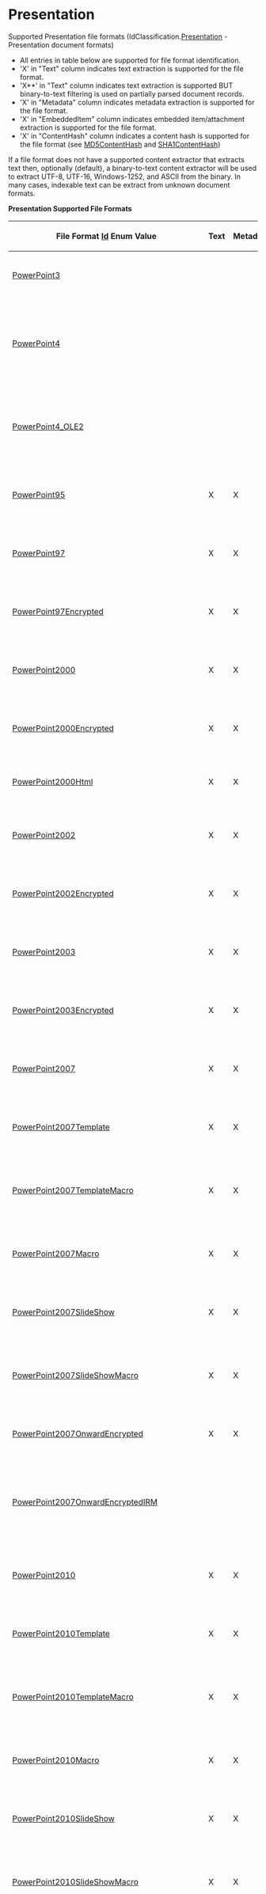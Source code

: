# Presentation

Supported Presentation file formats (IdClassification.<a href="1e3a8090-926a-275b-2e9c-c0851d3c49e2">Presentation</a> - Presentation document formats)
<ul><li>All entries in table below are supported for file format identification.</li><li>'X' in "Text" column indicates text extraction is supported for the file format.</li><li>'X**' in "Text" column indicates text extraction is supported BUT binary-to-text filtering is used on partially parsed document records.</li><li>'X' in "Metadata" column indicates metadata extraction is supported for the file format.</li><li>'X' in "EmbeddedItem" column indicates embedded item/attachment extraction is supported for the file format.</li><li>'X' in "ContentHash" column indicates a content hash is supported for the file format (see <a href="a852bcf7-e763-6d05-21d0-198c8c9e1fe3">MD5ContentHash</a> and <a href="66becb90-e903-e12d-cf4d-2a8aa6b65937">SHA1ContentHash</a>)</li></ul>






If a file format does not have a supported content extractor that extracts text then, optionally (default), a binary-to-text content extractor will be used to extract UTF-8, UTF-16, Windows-1252, and ASCII from the binary. In many cases, indexable text can be extract from unknown document formats.


<p><strong>Presentation Supported File Formats</strong></p><table><thead><tr><th><p>

File Format <a href="6f1047fb-7367-c09c-5621-ae7632c8404b">Id</a> Enum Value</p></th>
<th><p>Text</p></th>
<th><p>Metadata</p></th>
<th><p>EmbeddedItem</p></th>
<th><p>ContentHash</p></th>
<th><p>Description</p></th>
</tr></thead><tr><td><p><a href="6f1047fb-7367-c09c-5621-ae7632c8404b">PowerPoint3</a></p></td>
<td><p /></td>
<td><p /></td>
<td><p /></td>
<td><p /></td>
<td><p>Microsoft PowerPoint 3.0 for Windows 3.1 (1992)</p></td>
</tr><tr><td><p><a href="6f1047fb-7367-c09c-5621-ae7632c8404b">PowerPoint4</a></p></td>
<td><p /></td>
<td><p /></td>
<td><p /></td>
<td><p /></td>
<td><p>Microsoft PowerPoint 4.0 (Office 4.x, 1993), that is NOT OLE2 (structured-storage) format version but in legacy format (.ppt).</p></td>
</tr><tr><td><p><a href="6f1047fb-7367-c09c-5621-ae7632c8404b">PowerPoint4_OLE2</a></p></td>
<td><p /></td>
<td><p /></td>
<td><p /></td>
<td><p /></td>
<td><p>Microsoft PowerPoint 4.0 (Office 4.x, 1993), OLE2 (structured-storage) format version (.ppt).</p></td>
</tr><tr><td><p><a href="6f1047fb-7367-c09c-5621-ae7632c8404b">PowerPoint95</a></p></td>
<td><p>X</p></td>
<td><p>X</p></td>
<td><p>X</p></td>
<td><p>X</p></td>
<td><p>Microsoft PowerPoint for Office 95 (version 7.0)</p></td>
</tr><tr><td><p><a href="6f1047fb-7367-c09c-5621-ae7632c8404b">PowerPoint97</a></p></td>
<td><p>X</p></td>
<td><p>X</p></td>
<td><p>X</p></td>
<td><p>X</p></td>
<td><p>Microsoft PowerPoint for Office 97 (version 8.0)</p></td>
</tr><tr><td><p><a href="6f1047fb-7367-c09c-5621-ae7632c8404b">PowerPoint97Encrypted</a></p></td>
<td><p>X</p></td>
<td><p>X</p></td>
<td><p>X</p></td>
<td><p>X</p></td>
<td><p>Encrypted Microsoft PowerPoint for Office 97 (version 8.0)</p></td>
</tr><tr><td><p><a href="6f1047fb-7367-c09c-5621-ae7632c8404b">PowerPoint2000</a></p></td>
<td><p>X</p></td>
<td><p>X</p></td>
<td><p>X</p></td>
<td><p>X</p></td>
<td><p>Microsoft PowerPoint for Office 2000 (version 9.0)</p></td>
</tr><tr><td><p><a href="6f1047fb-7367-c09c-5621-ae7632c8404b">PowerPoint2000Encrypted</a></p></td>
<td><p>X</p></td>
<td><p>X</p></td>
<td><p>X</p></td>
<td><p>X</p></td>
<td><p>Encrypted Microsoft PowerPoint for Office 2000 (version 9.0)</p></td>
</tr><tr><td><p><a href="6f1047fb-7367-c09c-5621-ae7632c8404b">PowerPoint2000Html</a></p></td>
<td><p>X</p></td>
<td><p>X</p></td>
<td><p /></td>
<td><p /></td>
<td><p>Microsoft PowerPoint 2000 saved as HTML</p></td>
</tr><tr><td><p><a href="6f1047fb-7367-c09c-5621-ae7632c8404b">PowerPoint2002</a></p></td>
<td><p>X</p></td>
<td><p>X</p></td>
<td><p>X</p></td>
<td><p>X</p></td>
<td><p>Microsoft PowerPoint for Office 2000 (version 10.0)</p></td>
</tr><tr><td><p><a href="6f1047fb-7367-c09c-5621-ae7632c8404b">PowerPoint2002Encrypted</a></p></td>
<td><p>X</p></td>
<td><p>X</p></td>
<td><p>X</p></td>
<td><p>X</p></td>
<td><p>Encrypted Microsoft PowerPoint for Office 2000 (version 10.0)</p></td>
</tr><tr><td><p><a href="6f1047fb-7367-c09c-5621-ae7632c8404b">PowerPoint2003</a></p></td>
<td><p>X</p></td>
<td><p>X</p></td>
<td><p>X</p></td>
<td><p>X</p></td>
<td><p>Microsoft PowerPoint for Office 2003 (version 11.0)</p></td>
</tr><tr><td><p><a href="6f1047fb-7367-c09c-5621-ae7632c8404b">PowerPoint2003Encrypted</a></p></td>
<td><p>X</p></td>
<td><p>X</p></td>
<td><p>X</p></td>
<td><p>X</p></td>
<td><p>Encrypted Microsoft PowerPoint for Office 2003 (version 11.0)</p></td>
</tr><tr><td><p><a href="6f1047fb-7367-c09c-5621-ae7632c8404b">PowerPoint2007</a></p></td>
<td><p>X</p></td>
<td><p>X</p></td>
<td><p>X</p></td>
<td><p>X</p></td>
<td><p>Microsoft PowerPoint for Office 2007 (version 12.0)</p></td>
</tr><tr><td><p><a href="6f1047fb-7367-c09c-5621-ae7632c8404b">PowerPoint2007Template</a></p></td>
<td><p>X</p></td>
<td><p>X</p></td>
<td><p>X</p></td>
<td><p>X</p></td>
<td><p>Microsoft PowerPoint for Office 2007 (version 12.0) template</p></td>
</tr><tr><td><p><a href="6f1047fb-7367-c09c-5621-ae7632c8404b">PowerPoint2007TemplateMacro</a></p></td>
<td><p>X</p></td>
<td><p>X</p></td>
<td><p>X</p></td>
<td><p>X</p></td>
<td><p>Microsoft PowerPoint for Office 2007 (version 12.0) macro-enabled template</p></td>
</tr><tr><td><p><a href="6f1047fb-7367-c09c-5621-ae7632c8404b">PowerPoint2007Macro</a></p></td>
<td><p>X</p></td>
<td><p>X</p></td>
<td><p>X</p></td>
<td><p>X</p></td>
<td><p>Microsoft PowerPoint 2007 (version 12.0) macro-enabled</p></td>
</tr><tr><td><p><a href="6f1047fb-7367-c09c-5621-ae7632c8404b">PowerPoint2007SlideShow</a></p></td>
<td><p>X</p></td>
<td><p>X</p></td>
<td><p>X</p></td>
<td><p>X</p></td>
<td><p>Microsoft PowerPoint 2007 (version 12.0) slide show</p></td>
</tr><tr><td><p><a href="6f1047fb-7367-c09c-5621-ae7632c8404b">PowerPoint2007SlideShowMacro</a></p></td>
<td><p>X</p></td>
<td><p>X</p></td>
<td><p>X</p></td>
<td><p>X</p></td>
<td><p>Microsoft PowerPoint 2007 (version 12.0) macro-enabled slide show</p></td>
</tr><tr><td><p><a href="6f1047fb-7367-c09c-5621-ae7632c8404b">PowerPoint2007OnwardEncrypted</a></p></td>
<td><p>X</p></td>
<td><p>X</p></td>
<td><p>X</p></td>
<td><p>X</p></td>
<td><p>Encrypted Microsoft PowerPoint 2007-2013</p></td>
</tr><tr><td><p><a href="6f1047fb-7367-c09c-5621-ae7632c8404b">PowerPoint2007OnwardEncryptedIRM</a></p></td>
<td><p /></td>
<td><p /></td>
<td><p /></td>
<td><p /></td>
<td><p>Encrypted and information rights management protected (IRM) Microsoft PowerPoint 2007-2016 format</p></td>
</tr><tr><td><p><a href="6f1047fb-7367-c09c-5621-ae7632c8404b">PowerPoint2010</a></p></td>
<td><p>X</p></td>
<td><p>X</p></td>
<td><p>X</p></td>
<td><p>X</p></td>
<td><p>Microsoft PowerPoint for Office 2010 (version 14.0)</p></td>
</tr><tr><td><p><a href="6f1047fb-7367-c09c-5621-ae7632c8404b">PowerPoint2010Template</a></p></td>
<td><p>X</p></td>
<td><p>X</p></td>
<td><p>X</p></td>
<td><p>X</p></td>
<td><p>Microsoft PowerPoint for Office 2010 (version 14.0) template</p></td>
</tr><tr><td><p><a href="6f1047fb-7367-c09c-5621-ae7632c8404b">PowerPoint2010TemplateMacro</a></p></td>
<td><p>X</p></td>
<td><p>X</p></td>
<td><p>X</p></td>
<td><p>X</p></td>
<td><p>Microsoft PowerPoint for Office 2010 (version 14.0) macro-enabled template</p></td>
</tr><tr><td><p><a href="6f1047fb-7367-c09c-5621-ae7632c8404b">PowerPoint2010Macro</a></p></td>
<td><p>X</p></td>
<td><p>X</p></td>
<td><p>X</p></td>
<td><p>X</p></td>
<td><p>Microsoft PowerPoint 2010 (version 14.0) macro-enabled</p></td>
</tr><tr><td><p><a href="6f1047fb-7367-c09c-5621-ae7632c8404b">PowerPoint2010SlideShow</a></p></td>
<td><p>X</p></td>
<td><p>X</p></td>
<td><p>X</p></td>
<td><p>X</p></td>
<td><p>Microsoft PowerPoint 2010 (version 14.0) slide show</p></td>
</tr><tr><td><p><a href="6f1047fb-7367-c09c-5621-ae7632c8404b">PowerPoint2010SlideShowMacro</a></p></td>
<td><p>X</p></td>
<td><p>X</p></td>
<td><p>X</p></td>
<td><p>X</p></td>
<td><p>Microsoft PowerPoint 2010 (version 14.0) macro-enabled slide show</p></td>
</tr><tr><td><p><a href="6f1047fb-7367-c09c-5621-ae7632c8404b">PowerPoint2013</a></p></td>
<td><p>X</p></td>
<td><p>X</p></td>
<td><p>X</p></td>
<td><p>X</p></td>
<td><p>Microsoft PowerPoint for Office 2013 (version 15.0)</p></td>
</tr><tr><td><p><a href="6f1047fb-7367-c09c-5621-ae7632c8404b">PowerPoint2013Template</a></p></td>
<td><p>X</p></td>
<td><p>X</p></td>
<td><p>X</p></td>
<td><p>X</p></td>
<td><p>Microsoft PowerPoint for Office 2013 (version 15.0) template</p></td>
</tr><tr><td><p><a href="6f1047fb-7367-c09c-5621-ae7632c8404b">PowerPoint2013TemplateMacro</a></p></td>
<td><p>X</p></td>
<td><p>X</p></td>
<td><p>X</p></td>
<td><p>X</p></td>
<td><p>Microsoft PowerPoint for Office 2013 (version 15.0) macro-enabled template</p></td>
</tr><tr><td><p><a href="6f1047fb-7367-c09c-5621-ae7632c8404b">PowerPoint2013Macro</a></p></td>
<td><p>X</p></td>
<td><p>X</p></td>
<td><p>X</p></td>
<td><p>X</p></td>
<td><p>Microsoft PowerPoint 2013 (version 15.0) macro-enabled</p></td>
</tr><tr><td><p><a href="6f1047fb-7367-c09c-5621-ae7632c8404b">PowerPoint2013SlideShow</a></p></td>
<td><p>X</p></td>
<td><p>X</p></td>
<td><p>X</p></td>
<td><p>X</p></td>
<td><p>Microsoft PowerPoint 2013 (version 15.0) slide show</p></td>
</tr><tr><td><p><a href="6f1047fb-7367-c09c-5621-ae7632c8404b">PowerPoint2013SlideShowMacro</a></p></td>
<td><p>X</p></td>
<td><p>X</p></td>
<td><p>X</p></td>
<td><p>X</p></td>
<td><p>Microsoft PowerPoint 2013 (version 15.0) macro-enabled slide show</p></td>
</tr><tr><td><p><a href="6f1047fb-7367-c09c-5621-ae7632c8404b">PowerPoint2016</a></p></td>
<td><p>X</p></td>
<td><p>X</p></td>
<td><p>X</p></td>
<td><p>X</p></td>
<td><p>Microsoft PowerPoint for Office 2016 (version 16.0)</p></td>
</tr><tr><td><p><a href="6f1047fb-7367-c09c-5621-ae7632c8404b">PowerPoint2016Template</a></p></td>
<td><p>X</p></td>
<td><p>X</p></td>
<td><p>X</p></td>
<td><p>X</p></td>
<td><p>Microsoft PowerPoint for Office 2016 (version 16.0) template</p></td>
</tr><tr><td><p><a href="6f1047fb-7367-c09c-5621-ae7632c8404b">PowerPoint2016TemplateMacro</a></p></td>
<td><p>X</p></td>
<td><p>X</p></td>
<td><p>X</p></td>
<td><p>X</p></td>
<td><p>Microsoft PowerPoint for Office 2016 (version 16.0) macro-enabled template</p></td>
</tr><tr><td><p><a href="6f1047fb-7367-c09c-5621-ae7632c8404b">PowerPoint2016Macro</a></p></td>
<td><p>X</p></td>
<td><p>X</p></td>
<td><p>X</p></td>
<td><p>X</p></td>
<td><p>Microsoft PowerPoint 2016 (version 16.0) macro-enabled</p></td>
</tr><tr><td><p><a href="6f1047fb-7367-c09c-5621-ae7632c8404b">PowerPoint2016SlideShow</a></p></td>
<td><p>X</p></td>
<td><p>X</p></td>
<td><p>X</p></td>
<td><p>X</p></td>
<td><p>Microsoft PowerPoint 2016 (version 16.0) slide show</p></td>
</tr><tr><td><p><a href="6f1047fb-7367-c09c-5621-ae7632c8404b">PowerPoint2016SlideShowMacro</a></p></td>
<td><p>X</p></td>
<td><p>X</p></td>
<td><p>X</p></td>
<td><p>X</p></td>
<td><p>Microsoft PowerPoint 2016 (version 16.0) macro-enabled slide show</p></td>
</tr><tr><td><p><a href="6f1047fb-7367-c09c-5621-ae7632c8404b">PowerPoint2007Corrupted</a></p></td>
<td><p>X</p></td>
<td><p>X</p></td>
<td><p>X</p></td>
<td><p>X</p></td>
<td><p>Microsoft PowerPoint 2007 or higher that is potentially corrupted. The format's zip container failed inspection (zip potentially truncated) and format had to be identified using an alternate means (.pptx).</p></td>
</tr><tr><td><p><a href="6f1047fb-7367-c09c-5621-ae7632c8404b">PowerPointCompoundFileCorrupted</a></p></td>
<td><p /></td>
<td><p /></td>
<td><p /></td>
<td><p /></td>
<td><p>Microsoft PowerPoint 97-2003 compound file corrupted. Unable to determine specific format version (.ppt).</p></td>
</tr><tr><td><p><a href="6f1047fb-7367-c09c-5621-ae7632c8404b">PowerPointXml</a></p></td>
<td><p>X</p></td>
<td><p>X</p></td>
<td><p>X</p></td>
<td><p /></td>
<td><p>Microsoft PowerPoint saved as XML (.xml).</p></td>
</tr><tr><td><p><a href="6f1047fb-7367-c09c-5621-ae7632c8404b">PowerPointMhtml</a></p></td>
<td><p>X</p></td>
<td><p>X</p></td>
<td><p>X</p></td>
<td><p /></td>
<td><p>Microsoft PowerPoint saved as (MIME) MHTML (.htm;.html).</p></td>
</tr><tr><td><p><a href="6f1047fb-7367-c09c-5621-ae7632c8404b">MacPowerPoint4</a></p></td>
<td><p>X</p></td>
<td><p>X</p></td>
<td><p>X</p></td>
<td><p /></td>
<td><p>Microsoft PowerPoint 4.0 for Macintosh (1994) (.ppt).</p></td>
</tr><tr><td><p><a href="6f1047fb-7367-c09c-5621-ae7632c8404b">StarOfficeImpress52</a></p></td>
<td><p>X</p></td>
<td><p>X</p></td>
<td><p>X</p></td>
<td><p /></td>
<td><p>StarOffice Impress version 5.2 (.sdd;.odp;.otp).</p></td>
</tr><tr><td><p><a href="6f1047fb-7367-c09c-5621-ae7632c8404b">StarOfficeImpress6to7</a></p></td>
<td><p>X</p></td>
<td><p>X</p></td>
<td><p>X</p></td>
<td><p /></td>
<td><p>StarOffice Impress versions 6 and 7 (.sxi;.odp;.otp).</p></td>
</tr><tr><td><p><a href="6f1047fb-7367-c09c-5621-ae7632c8404b">StarOfficeImpress6to7Encrypted</a></p></td>
<td><p /></td>
<td><p /></td>
<td><p /></td>
<td><p /></td>
<td><p>Encrypted StarOffice Impress versions 6 and 7 (.sxi;.odp;.otp).</p></td>
</tr><tr><td><p><a href="6f1047fb-7367-c09c-5621-ae7632c8404b">StarOfficeImpress8</a></p></td>
<td><p>X</p></td>
<td><p>X</p></td>
<td><p>X</p></td>
<td><p /></td>
<td><p>StarOffice Impress version 8 (.sxi;.odp;.otp).</p></td>
</tr><tr><td><p><a href="6f1047fb-7367-c09c-5621-ae7632c8404b">StarOfficeImpress8Encrypted</a></p></td>
<td><p /></td>
<td><p /></td>
<td><p /></td>
<td><p /></td>
<td><p>Encrypted StarOffice Impress version 8 (.sxi;.odp;.otp).</p></td>
</tr><tr><td><p><a href="6f1047fb-7367-c09c-5621-ae7632c8404b">StarOfficeImpress9</a></p></td>
<td><p>X</p></td>
<td><p>X</p></td>
<td><p>X</p></td>
<td><p /></td>
<td><p>StarOffice Impress version 9 (.sxi;.odp;.otp).</p></td>
</tr><tr><td><p><a href="6f1047fb-7367-c09c-5621-ae7632c8404b">StarOfficeImpress9Encrypted</a></p></td>
<td><p /></td>
<td><p /></td>
<td><p /></td>
<td><p /></td>
<td><p>Encrypted StarOffice Impress version 9 (.sxi;.odp;.otp).</p></td>
</tr><tr><td><p><a href="6f1047fb-7367-c09c-5621-ae7632c8404b">OpenOfficeOrgImpress1</a></p></td>
<td><p>X</p></td>
<td><p>X</p></td>
<td><p>X</p></td>
<td><p /></td>
<td><p>OpenOffice.org Impress versions 1.x by Sun Microsystems (.sxi;.odp).</p></td>
</tr><tr><td><p><a href="6f1047fb-7367-c09c-5621-ae7632c8404b">OpenOfficeOrgImpressTemplate1</a></p></td>
<td><p>X</p></td>
<td><p>X</p></td>
<td><p>X</p></td>
<td><p /></td>
<td><p>OpenOffice.org Impress Template versions 1.x by Sun Microsystems (.stc;.otp).</p></td>
</tr><tr><td><p><a href="6f1047fb-7367-c09c-5621-ae7632c8404b">OpenOfficeOrgImpress2</a></p></td>
<td><p>X</p></td>
<td><p>X</p></td>
<td><p>X</p></td>
<td><p /></td>
<td><p>OpenOffice.org Impress versions 2.x by Sun Microsystems (.sxi;.odc).</p></td>
</tr><tr><td><p><a href="6f1047fb-7367-c09c-5621-ae7632c8404b">OpenOfficeOrgImpressTemplate2</a></p></td>
<td><p>X</p></td>
<td><p>X</p></td>
<td><p>X</p></td>
<td><p /></td>
<td><p>OpenOffice.org Impress Template versions 2.x by Sun Microsystems (.stc;.otp).</p></td>
</tr><tr><td><p><a href="6f1047fb-7367-c09c-5621-ae7632c8404b">OpenOfficeOrgImpress3</a></p></td>
<td><p>X</p></td>
<td><p>X</p></td>
<td><p>X</p></td>
<td><p /></td>
<td><p>OpenOffice.org Impress versions 3.x by Sun Microsystems (Last version of OpenOffice.org until it became Oracle OpenOffice Impress 3.3) (.sxi;.odp).</p></td>
</tr><tr><td><p><a href="6f1047fb-7367-c09c-5621-ae7632c8404b">OpenOfficeOrgImpressTemplate3</a></p></td>
<td><p>X</p></td>
<td><p>X</p></td>
<td><p>X</p></td>
<td><p /></td>
<td><p>OpenOffice.org Impress Template versions 3.x by Sun Microsystems (Last version of OpenOffice.org until it became Oracle OpenOffice Impress 3.3) (.stc;.otp).</p></td>
</tr><tr><td><p><a href="6f1047fb-7367-c09c-5621-ae7632c8404b">OracleOpenOfficeImpress33</a></p></td>
<td><p>X</p></td>
<td><p>X</p></td>
<td><p>X</p></td>
<td><p /></td>
<td><p>Oracle OpenOffice Impress version 3.3 (Last version of Oracle OpenOffice until it became Apache OpenOffice) (.odp).</p></td>
</tr><tr><td><p><a href="6f1047fb-7367-c09c-5621-ae7632c8404b">OracleOpenOfficeImpressTemplate33</a></p></td>
<td><p>X</p></td>
<td><p>X</p></td>
<td><p>X</p></td>
<td><p /></td>
<td><p>Oracle OpenOffice Impress Template version 3.3 (Last version of Oracle OpenOffice until it became Apache OpenOffice) (.otp).</p></td>
</tr><tr><td><p><a href="6f1047fb-7367-c09c-5621-ae7632c8404b">ApacheOpenOfficeImpress34</a></p></td>
<td><p>X</p></td>
<td><p>X</p></td>
<td><p>X</p></td>
<td><p /></td>
<td><p>Apache OpenOffice Impress version 3.4+ (First version of Apache OpenOffice which came from open-sourced Oracle OpenOffice 3.3) (.odp).</p></td>
</tr><tr><td><p><a href="6f1047fb-7367-c09c-5621-ae7632c8404b">ApacheOpenOfficeImpressTemplate34</a></p></td>
<td><p>X</p></td>
<td><p>X</p></td>
<td><p>X</p></td>
<td><p /></td>
<td><p>Apache OpenOffice Impress Template version 3.4+ (First version of Apache OpenOffice which came from open-sourced Oracle OpenOffice 3.3) (.otp).</p></td>
</tr><tr><td><p><a href="6f1047fb-7367-c09c-5621-ae7632c8404b">ApacheOpenOfficeImpress4</a></p></td>
<td><p>X</p></td>
<td><p>X</p></td>
<td><p>X</p></td>
<td><p /></td>
<td><p>Apache OpenOffice Impress version 4.x (.odp).</p></td>
</tr><tr><td><p><a href="6f1047fb-7367-c09c-5621-ae7632c8404b">ApacheOpenOfficeImpressTemplate4</a></p></td>
<td><p>X</p></td>
<td><p>X</p></td>
<td><p>X</p></td>
<td><p /></td>
<td><p>Apache OpenOffice Impress Template version 4.x (.otp).</p></td>
</tr><tr><td><p><a href="6f1047fb-7367-c09c-5621-ae7632c8404b">LibreOfficeImpress3</a></p></td>
<td><p>X</p></td>
<td><p>X</p></td>
<td><p>X</p></td>
<td><p /></td>
<td><p>LibreOffice Impress version 3.x (3.3 is first version of LibreOffice after fork from Apache OpenOffice) (.odp).</p></td>
</tr><tr><td><p><a href="6f1047fb-7367-c09c-5621-ae7632c8404b">LibreOfficeImpressTemplate3</a></p></td>
<td><p>X</p></td>
<td><p>X</p></td>
<td><p>X</p></td>
<td><p /></td>
<td><p>LibreOffice Impress Template version 3.x (3.3 is first version of LibreOffice after fork from Apache OpenOffice) (.otp).</p></td>
</tr><tr><td><p><a href="6f1047fb-7367-c09c-5621-ae7632c8404b">LibreOfficeImpress4</a></p></td>
<td><p>X</p></td>
<td><p>X</p></td>
<td><p>X</p></td>
<td><p /></td>
<td><p>LibreOffice Impress version 4.x (.odp).</p></td>
</tr><tr><td><p><a href="6f1047fb-7367-c09c-5621-ae7632c8404b">LibreOfficeImpressTemplate4</a></p></td>
<td><p>X</p></td>
<td><p>X</p></td>
<td><p>X</p></td>
<td><p /></td>
<td><p>LibreOffice Impress Template version 4.x (.otp).</p></td>
</tr><tr><td><p><a href="6f1047fb-7367-c09c-5621-ae7632c8404b">LibreOfficeImpress5</a></p></td>
<td><p>X</p></td>
<td><p>X</p></td>
<td><p>X</p></td>
<td><p /></td>
<td><p>LibreOffice Impress version 5.x (.odp).</p></td>
</tr><tr><td><p><a href="6f1047fb-7367-c09c-5621-ae7632c8404b">LibreOfficeImpressTemplate5</a></p></td>
<td><p>X</p></td>
<td><p>X</p></td>
<td><p>X</p></td>
<td><p /></td>
<td><p>LibreOffice Impress Template version 5.x (.otp).</p></td>
</tr><tr><td><p><a href="6f1047fb-7367-c09c-5621-ae7632c8404b">LibreOfficeImpress6</a></p></td>
<td><p>X</p></td>
<td><p>X</p></td>
<td><p>X</p></td>
<td><p /></td>
<td><p>LibreOffice Impress Template version 6.x (.odp).</p></td>
</tr><tr><td><p><a href="6f1047fb-7367-c09c-5621-ae7632c8404b">LibreOfficeImpressTemplate6</a></p></td>
<td><p>X</p></td>
<td><p>X</p></td>
<td><p>X</p></td>
<td><p /></td>
<td><p>LibreOffice Impress Template version 6.x (.otp).</p></td>
</tr><tr><td><p><a href="6f1047fb-7367-c09c-5621-ae7632c8404b">OpenDocumentPresentation1</a></p></td>
<td><p>X</p></td>
<td><p>X</p></td>
<td><p>X</p></td>
<td><p /></td>
<td><p>OpenDocument Presentation version 1.0. Developed by OASIS, based on the original OpenOffice document format. This is a generic format as Apache OpenOffice and LibreOffice use this format (.odp).</p></td>
</tr><tr><td><p><a href="6f1047fb-7367-c09c-5621-ae7632c8404b">OpenDocumentPresentationEncrypted1</a></p></td>
<td><p>X</p></td>
<td><p>X</p></td>
<td><p>X</p></td>
<td><p /></td>
<td><p>OpenDocument Presentation version 1.0. Developed by OASIS, based on the original OpenOffice document format. This is a generic format as Apache OpenOffice and LibreOffice use this format (.odp).</p></td>
</tr><tr><td><p><a href="6f1047fb-7367-c09c-5621-ae7632c8404b">OpenDocumentPresentationTemplate1</a></p></td>
<td><p>X</p></td>
<td><p>X</p></td>
<td><p>X</p></td>
<td><p /></td>
<td><p>OpenDocument Presentation version 1.0. Developed by OASIS, based on the original OpenOffice document format. This is a generic format as Apache OpenOffice and LibreOffice use this format (.odp).</p></td>
</tr><tr><td><p><a href="6f1047fb-7367-c09c-5621-ae7632c8404b">OpenDocumentPresentationTemplateEncrypted1</a></p></td>
<td><p>X</p></td>
<td><p>X</p></td>
<td><p>X</p></td>
<td><p /></td>
<td><p>OpenDocument Presentation version 1.0. Developed by OASIS, based on the original OpenOffice document format. This is a generic format as Apache OpenOffice and LibreOffice use this format (.odp).</p></td>
</tr><tr><td><p><a href="6f1047fb-7367-c09c-5621-ae7632c8404b">OpenDocumentPresentation11</a></p></td>
<td><p>X</p></td>
<td><p>X</p></td>
<td><p>X</p></td>
<td><p /></td>
<td><p>OpenDocument Presentation version 1.1. Developed by OASIS, based on the original OpenOffice document format. This is a generic format as Apache OpenOffice and LibreOffice use this format (.odp).</p></td>
</tr><tr><td><p><a href="6f1047fb-7367-c09c-5621-ae7632c8404b">OpenDocumentPresentationEncrypted11</a></p></td>
<td><p>X</p></td>
<td><p>X</p></td>
<td><p>X</p></td>
<td><p /></td>
<td><p>OpenDocument Presentation version 1.1. Developed by OASIS, based on the original OpenOffice document format. This is a generic format as Apache OpenOffice and LibreOffice use this format (.odp).</p></td>
</tr><tr><td><p><a href="6f1047fb-7367-c09c-5621-ae7632c8404b">OpenDocumentPresentationTemplate11</a></p></td>
<td><p>X</p></td>
<td><p>X</p></td>
<td><p>X</p></td>
<td><p /></td>
<td><p>OpenDocument Presentation version 1.1. Developed by OASIS, based on the original OpenOffice document format. This is a generic format as Apache OpenOffice and LibreOffice use this format (.odp).</p></td>
</tr><tr><td><p><a href="6f1047fb-7367-c09c-5621-ae7632c8404b">OpenDocumentPresentationTemplateEncrypted11</a></p></td>
<td><p>X</p></td>
<td><p>X</p></td>
<td><p>X</p></td>
<td><p /></td>
<td><p>OpenDocument Presentation version 1.1. Developed by OASIS, based on the original OpenOffice document format. This is a generic format as Apache OpenOffice and LibreOffice use this format (.odp).</p></td>
</tr><tr><td><p><a href="6f1047fb-7367-c09c-5621-ae7632c8404b">OpenDocumentPresentation12</a></p></td>
<td><p>X</p></td>
<td><p>X</p></td>
<td><p>X</p></td>
<td><p /></td>
<td><p>OpenDocument Presentation version 1.2. Developed by OASIS, based on the original OpenOffice document format. This is a generic format as Apache OpenOffice and LibreOffice use this format (.odp).</p></td>
</tr><tr><td><p><a href="6f1047fb-7367-c09c-5621-ae7632c8404b">OpenDocumentPresentationEncrypted12</a></p></td>
<td><p>X</p></td>
<td><p>X</p></td>
<td><p>X</p></td>
<td><p /></td>
<td><p>OpenDocument Presentation version 1.2. Developed by OASIS, based on the original OpenOffice document format. This is a generic format as Apache OpenOffice and LibreOffice use this format (.odp).</p></td>
</tr><tr><td><p><a href="6f1047fb-7367-c09c-5621-ae7632c8404b">OpenDocumentPresentationTemplate12</a></p></td>
<td><p>X</p></td>
<td><p>X</p></td>
<td><p>X</p></td>
<td><p /></td>
<td><p>OpenDocument Presentation version 1.2. Developed by OASIS, based on the original OpenOffice document format. This is a generic format as Apache OpenOffice and LibreOffice use this format (.odp).</p></td>
</tr><tr><td><p><a href="6f1047fb-7367-c09c-5621-ae7632c8404b">OpenDocumentPresentationTemplateEncrypted12</a></p></td>
<td><p>X</p></td>
<td><p>X</p></td>
<td><p>X</p></td>
<td><p /></td>
<td><p>OpenDocument Presentation version 1.2. Developed by OASIS, based on the original OpenOffice document format. This is a generic format as Apache OpenOffice and LibreOffice use this format (.odp).</p></td>
</tr><tr><td><p><a href="6f1047fb-7367-c09c-5621-ae7632c8404b">OpenDocumentPresentation1_Embedded</a></p></td>
<td><p>X</p></td>
<td><p>X</p></td>
<td><p>X</p></td>
<td><p /></td>
<td><p>Embedded OpenDocument Presentation version 1.0. Developed by OASIS, based on the original OpenOffice document format. Embedded/extracted ODF documents that are missing their own "manifest.xml" and "mimetype" zip entries. They can result from improper extraction from their parent OpenDocument formats (.odp).</p></td>
</tr><tr><td><p><a href="6f1047fb-7367-c09c-5621-ae7632c8404b">OpenDocumentPresentation11_Embedded</a></p></td>
<td><p>X</p></td>
<td><p>X</p></td>
<td><p>X</p></td>
<td><p /></td>
<td><p>Embedded OpenDocument Presentation version 1.1. Developed by OASIS, based on the original OpenOffice document format. Embedded/extracted ODF documents that are missing their own "manifest.xml" and "mimetype" zip entries. They can result from improper extraction from their parent OpenDocument formats (.odp).</p></td>
</tr><tr><td><p><a href="6f1047fb-7367-c09c-5621-ae7632c8404b">OpenDocumentPresentation12_Embedded</a></p></td>
<td><p>X</p></td>
<td><p>X</p></td>
<td><p>X</p></td>
<td><p /></td>
<td><p>Embedded OpenDocument Presentation version 1.2. Developed by OASIS, based on the original OpenOffice document format. Embedded/extracted ODF documents that are missing their own "manifest.xml" and "mimetype" zip entries. They can result from improper extraction from their parent OpenDocument formats (.odp).</p></td>
</tr><tr><td><p><a href="6f1047fb-7367-c09c-5621-ae7632c8404b">CorelPresentationsSlideShow3</a></p></td>
<td><p /></td>
<td><p /></td>
<td><p /></td>
<td><p /></td>
<td><p>Corel Presentations Slide Show version 3 (.shw).</p></td>
</tr><tr><td><p><a href="6f1047fb-7367-c09c-5621-ae7632c8404b">CorelPresentationsMaster3</a></p></td>
<td><p /></td>
<td><p /></td>
<td><p /></td>
<td><p /></td>
<td><p>Corel Presentations Master version 3 (.mst).</p></td>
</tr><tr><td><p><a href="6f1047fb-7367-c09c-5621-ae7632c8404b">CorelPresentationsSlideShow7toX8</a></p></td>
<td><p /></td>
<td><p /></td>
<td><p /></td>
<td><p /></td>
<td><p>Corel Presentations Slide Show versions 7 to X8 (.shw).</p></td>
</tr><tr><td><p><a href="6f1047fb-7367-c09c-5621-ae7632c8404b">CorelPresentationsMaster7toX8</a></p></td>
<td><p /></td>
<td><p /></td>
<td><p /></td>
<td><p /></td>
<td><p>Corel Presentations Master versions 7 to X8 (.mst).</p></td>
</tr><tr><td><p><a href="6f1047fb-7367-c09c-5621-ae7632c8404b">HarvardGraphicsShow3</a></p></td>
<td><p /></td>
<td><p /></td>
<td><p /></td>
<td><p /></td>
<td><p>Harvard Graphics Show version 3.0 (.sh3).</p></td>
</tr><tr><td><p><a href="6f1047fb-7367-c09c-5621-ae7632c8404b">ThinkCellCharting</a></p></td>
<td><p>X</p></td>
<td><p>X</p></td>
<td><p>X</p></td>
<td><p /></td>
<td><p>think-cell charting for PowerPoint add-in.</p></td>
</tr><tr><td><p><a href="6f1047fb-7367-c09c-5621-ae7632c8404b">LotusFreelance3</a></p></td>
<td><p /></td>
<td><p /></td>
<td><p /></td>
<td><p /></td>
<td><p>Lotus Freelance Graphics version 3 (.prz).</p></td>
</tr><tr><td><p><a href="6f1047fb-7367-c09c-5621-ae7632c8404b">LotusFreelance9</a></p></td>
<td><p>X</p></td>
<td><p>X</p></td>
<td><p>X</p></td>
<td><p /></td>
<td><p>Lotus Freelance Graphics version 9 (.prz;.mas;.fms;.plz).</p></td>
</tr><tr><td><p><a href="6f1047fb-7367-c09c-5621-ae7632c8404b">iWorkKeynote</a></p></td>
<td><p>X</p></td>
<td><p>X</p></td>
<td><p /></td>
<td><p /></td>
<td><p>Apple iWork '05 - '09 Productivity Suite Keynote presentation versions 2.0-5.0 (.key;.key.zip;.zip).</p></td>
</tr><tr><td><p><a href="6f1047fb-7367-c09c-5621-ae7632c8404b">iWorkKeynoteEncrypted</a></p></td>
<td><p /></td>
<td><p /></td>
<td><p /></td>
<td><p /></td>
<td><p>Encrypted Apple iWork '05 - '09 Productivity Suite Keynote presentation versions 2.0-5.0 (.key;.key.zip;.zip).</p></td>
</tr><tr><td><p><a href="6f1047fb-7367-c09c-5621-ae7632c8404b">iWorkKeynote2013</a></p></td>
<td><p>X**</p></td>
<td><p /></td>
<td><p /></td>
<td><p /></td>
<td><p>Apple iWork 2013-2016 Productivity Suite Keynote presentation versions 6.0 - 7.0 (.key;.key.zip;.zip).</p></td>
</tr><tr><td><p><a href="6f1047fb-7367-c09c-5621-ae7632c8404b">iWorkKeynote2013Encrypted</a></p></td>
<td><p /></td>
<td><p /></td>
<td><p /></td>
<td><p /></td>
<td><p>Encrypted Apple iWork 2013-2016 Productivity Suite Keynote presentation version 6.0 (.key;.key.zip;.zip).</p></td>
</tr><tr><td><p><a href="6f1047fb-7367-c09c-5621-ae7632c8404b">AppleWorksPresentation6</a></p></td>
<td><p /></td>
<td><p /></td>
<td><p /></td>
<td><p /></td>
<td><p>AppleWorks Presentation 6 (.cwk).</p></td>
</tr><tr><td><p><a href="6f1047fb-7367-c09c-5621-ae7632c8404b">Mathcad</a></p></td>
<td><p /></td>
<td><p /></td>
<td><p /></td>
<td><p /></td>
<td><p>Mathcad binary document (.mcd).</p></td>
</tr><tr><td><p><a href="6f1047fb-7367-c09c-5621-ae7632c8404b">ComputableDocumentFormat</a></p></td>
<td><p /></td>
<td><p /></td>
<td><p /></td>
<td><p /></td>
<td><p>Computable Document Format (CDF) electronic document format by Wolfram Research (.cdf).</p></td>
</tr><tr><td><p><a href="6f1047fb-7367-c09c-5621-ae7632c8404b">Hanshow</a></p></td>
<td><p>X</p></td>
<td><p>X</p></td>
<td><p>X</p></td>
<td><p>X</p></td>
<td><p>Hancom Hanshow spreadsheet file format (.show).</p></td>
</tr><tr><td><p><a href="6f1047fb-7367-c09c-5621-ae7632c8404b">AdobeInDesign</a></p></td>
<td><p /></td>
<td><p /></td>
<td><p /></td>
<td><p /></td>
<td><p>Adobe InDesign (Adobe Systems) desktop publishing document (.ind;.indd).</p></td>
</tr><tr><td><p><a href="6f1047fb-7367-c09c-5621-ae7632c8404b">CrystalReports</a></p></td>
<td><p>X</p></td>
<td><p>X</p></td>
<td><p>X</p></td>
<td><p /></td>
<td><p>Crystal Reports business intelligence reporting software document (.rpt).</p></td>
</tr></table>